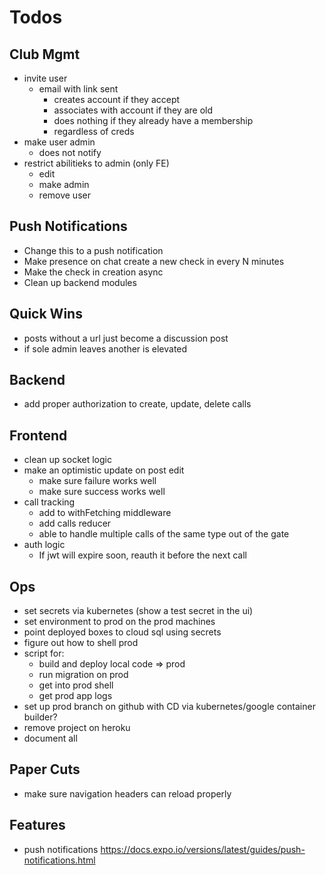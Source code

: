 # Todos

## Club Mgmt
- invite user
  - email with link sent
    - creates account if they accept
    - associates with account if they are old
    - does nothing if they already have a membership
    - regardless of creds
- make user admin
  - does not notify
- restrict abilitieks to admin (only FE)
  - edit
  - make admin
  - remove user

## Push Notifications
- Change this to a push notification
- Make presence on chat create a new check in
  every N minutes
- Make the check in creation async
- Clean up backend modules

## Quick Wins
- posts without a url just become a discussion post
- if sole admin leaves another is elevated

## Backend
  - add proper authorization to create, update, delete calls

## Frontend
  - clean up socket logic
  - make an optimistic update on post edit
    - make sure failure works well
    - make sure success works well
  - call tracking
    - add to withFetching middleware
    - add calls reducer
    - able to handle multiple calls of the same type
      out of the gate
  - auth logic
    - If jwt will expire soon, reauth it before the next call

## Ops
- set secrets via kubernetes (show a test secret in the ui)
- set environment to prod on the prod machines
- point deployed boxes to cloud sql using secrets
- figure out how to shell prod
- script for:
  - build and deploy local code => prod
  - run migration on prod
  - get into prod shell
  - get prod app logs
- set up prod branch on github with CD via
  kubernetes/google container builder?
- remove project on heroku
- document all

## Paper Cuts
- make sure navigation headers can
  reload properly

## Features
- push notifications
  https://docs.expo.io/versions/latest/guides/push-notifications.html
